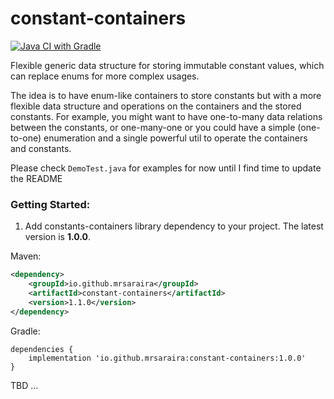 # constant-containers
[![Java CI with Gradle](https://github.com/mrsaraira/constant-containers/actions/workflows/gradle.yml/badge.svg)](https://github.com/mrsaraira/constant-containers/actions/workflows/gradle.yml)

Flexible generic data structure for storing immutable constant values, which can replace enums for more complex usages.

The idea is to have enum-like containers to store constants but with a more flexible data structure and operations on the containers and the stored constants. 
For example, you might want to have one-to-many data relations between the constants, or one-many-one or you could have a simple (one-to-one) enumeration and a single powerful util to operate the containers and constants.

Please check `DemoTest.java` for examples for now until I find time to update the README

### Getting Started:

1. Add constants-containers library dependency to your project. The latest version is **1.0.0**.

Maven:
```xml
<dependency>
    <groupId>io.github.mrsaraira</groupId>
    <artifactId>constant-containers</artifactId>
    <version>1.1.0</version>
</dependency>
```

Gradle:
```
dependencies {
    implementation 'io.github.mrsaraira:constant-containers:1.0.0'
}
```

TBD ...
